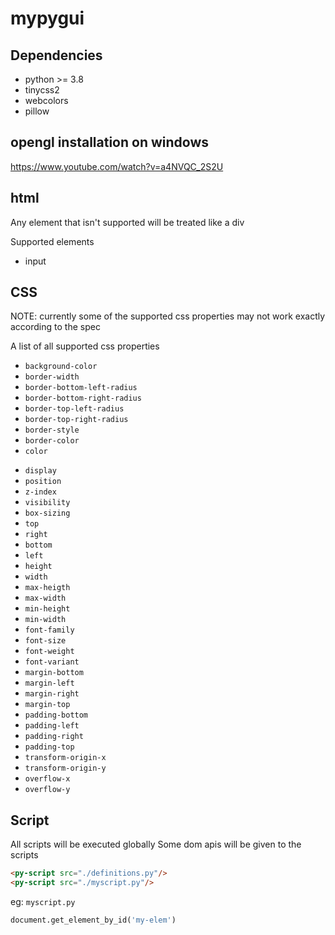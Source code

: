 # mypygui

## Dependencies

- python >= 3.8
- tinycss2
- webcolors
- pillow

## opengl installation on windows

<https://www.youtube.com/watch?v=a4NVQC_2S2U>

## html

Any element that isn't supported will be treated like a div

Supported elements

- input

## CSS

NOTE: currently some of the supported css properties may not work exactly according to the spec

A list of all supported css properties

- `background-color`
- `border-width`
- `border-bottom-left-radius`
- `border-bottom-right-radius`
- `border-top-left-radius`
- `border-top-right-radius`
- `border-style`
- `border-color`
- `color`
<!-- - `opacity` -->
- `display`
- `position`
- `z-index`
- `visibility`
- `box-sizing`
- `top`
- `right`
- `bottom`
- `left`
- `height`
- `width`
- `max-heigth`
- `max-width`
- `min-height`
- `min-width`
- `font-family`
- `font-size`
- `font-weight`
- `font-variant`
- `margin-bottom`
- `margin-left`
- `margin-right`
- `margin-top`
- `padding-bottom`
- `padding-left`
- `padding-right`
- `padding-top`
- `transform-origin-x`
- `transform-origin-y`
- `overflow-x`
- `overflow-y`

## Script

All scripts will be executed globally
Some dom apis will be given to the scripts

```html
<py-script src="./definitions.py"/>
<py-script src="./myscript.py"/>
```

eg: `myscript.py`

```py
document.get_element_by_id('my-elem')
```

